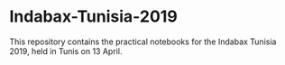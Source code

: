 # Indabax-Tunisia-2019
This repository contains the practical notebooks for the Indabax Tunisia 2019, held in Tunis on 13 April.

